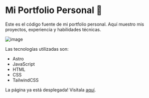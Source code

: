 # Mi Portfolio Personal 🚀

Este es el código fuente de mi portfolio personal.
Aquí muestro mis proyectos, experiencia y habilidades técnicas.

![image](https://github.com/user-attachments/assets/a94837b6-abb8-4941-808b-e08ffb494078)

Las tecnologías utilizadas son:

- Astro
- JavaScript
- HTML
- CSS
- TailwindCSS

La página ya está desplegada! Visítala [aquí](https://enriquejordano.com/).